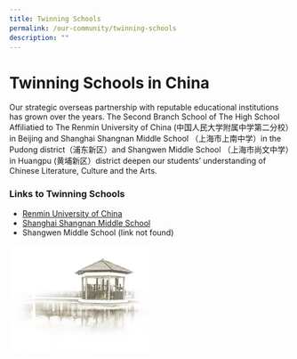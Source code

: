 ```yaml
---
title: Twinning Schools
permalink: /our-community/twinning-schools
description: ""
---
```

# **Twinning Schools in China**

Our strategic overseas partnership with reputable educational institutions has grown over the years. The Second Branch School of The High School Affiliatied to The Renmin University of China (中国人民大学附属中学第二分校）in Beijing and Shanghai Shangnan Middle School （上海市上南中学）in the Pudong district（浦东新区）and Shangwen Middle School （上海市尚文中学）in Huangpu (黄埔新区）district deepen our students’ understanding of Chinese Literature, Culture and the Arts.

### Links to Twinning Schools

* [Renmin University of China](https://www.rdfz.cn/en/)
* [Shanghai Shangnan Middle School](http://www.hsshn.pudong-edu.sh.cn/infoweb/)
* Shangwen Middle School (link not found)

<img src="/images/pavilion.png" 
     style="width:50%">




